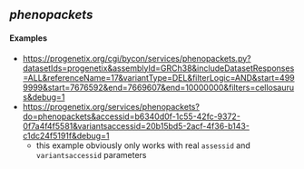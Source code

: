 ## _phenopackets_

#### Examples

* <https://progenetix.org/cgi/bycon/services/phenopackets.py?datasetIds=progenetix&assemblyId=GRCh38&includeDatasetResponses=ALL&referenceName=17&variantType=DEL&filterLogic=AND&start=4999999&start=7676592&end=7669607&end=10000000&filters=cellosaurus&debug=1>
* https://progenetix.org/services/phenopackets?do=phenopackets&accessid=b6340d0f-1c55-42fc-9372-0f7a4f4f5581&variantsaccessid=20b15bd5-2acf-4f36-b143-c1dc24f5191f&debug=1
  - this example obviously only works with real `assessid` and `variantsaccessid` parameters

